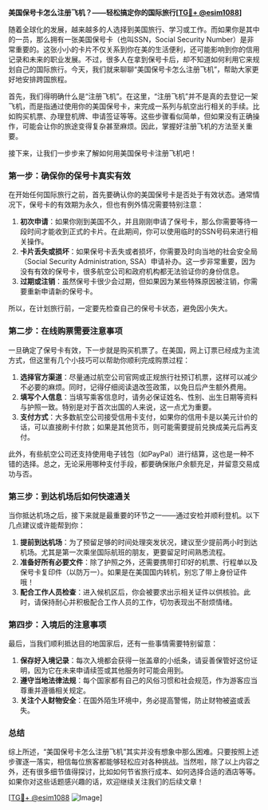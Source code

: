 **美国保号卡怎么注册飞机？——轻松搞定你的国际旅行[[TG💪+ @esim1088](https://t.me/s/esim1088)]**

随着全球化的发展，越来越多的人选择到美国旅行、学习或工作。而如果你是其中的一员，那么拥有一张美国保号卡（也叫SSN，Social Security Number）是非常重要的。这张小小的卡片不仅关系到你在美的生活便利，还可能影响到你的信用记录和未来的职业发展。不过，很多人在拿到保号卡后，却不知道如何利用它来规划自己的国际旅行。今天，我们就来聊聊“美国保号卡怎么注册飞机”，帮助大家更好地安排跨国旅程。

首先，我们得明确什么是“注册飞机”。在这里，“注册飞机”并不是真的去登记一架飞机，而是指通过使用你的美国保号卡，来完成一系列与航空出行相关的手续。比如购买机票、办理登机牌、申请签证等等。这些步骤看似简单，但如果没有正确操作，可能会让你的旅途变得复杂甚至麻烦。因此，掌握好注册飞机的方法至关重要。

接下来，让我们一步步来了解如何用美国保号卡注册飞机吧！

### **第一步：确保你的保号卡真实有效**
在开始任何国际旅行之前，首先要确认你的美国保号卡是否处于有效状态。通常情况下，保号卡的有效期为永久，但也有例外情况需要特别注意：

1. **初次申请**：如果你刚到美国不久，并且刚刚申请了保号卡，那么你需要等待一段时间才能收到正式的卡片。在此期间，你可以使用临时的SSN号码来进行相关操作。
2. **卡片丢失或损坏**：如果保号卡丢失或者损坏，你需要及时向当地的社会安全局（Social Security Administration, SSA）申请补办。这一步非常重要，因为没有有效的保号卡，很多航空公司和政府机构都无法验证你的身份信息。
3. **过期或注销**：虽然保号卡很少会过期，但如果因为某些特殊原因被注销，你需要重新申请新的保号卡。

所以，在计划旅行前，一定要先检查自己的保号卡状态，避免因小失大。

### **第二步：在线购票需要注意事项**
一旦确定了保号卡有效，下一步就是购买机票了。在美国，网上订票已经成为主流方式，但这里有几个小技巧可以帮助你顺利完成购票过程：

1. **选择官方渠道**：尽量通过航空公司官网或正规旅行社预订机票，这样可以减少不必要的麻烦。同时，记得仔细阅读退改签政策，以免日后产生额外费用。
2. **填写个人信息**：当填写乘客信息时，请务必保证姓名、性别、出生日期等资料与护照一致。特别是对于首次出国的人来说，这一点尤为重要。
3. **支付方式**：大多数航空公司接受信用卡支付，如果你的信用卡是以美元计价的话，可以直接刷卡付款；如果是其他货币，则可能需要提前兑换成美元后再支付。

此外，有些航空公司还支持使用电子钱包（如PayPal）进行结算，这也是一种不错的选择。总之，无论采用哪种支付手段，都要确保账户余额充足，并留意交易成功与否。

### **第三步：到达机场后如何快速通关**
当你抵达机场之后，接下来就是最重要的环节之一——通过安检并顺利登机。以下几点建议或许能帮到你：

1. **提前到达机场**：为了预留足够的时间处理突发状况，建议至少提前两小时到达机场。尤其是第一次乘坐国际航班的朋友，更要留足时间熟悉流程。
2. **准备好所有必要文件**：除了护照之外，还需要携带打印好的机票、行程单以及保号卡复印件（以防万一）。如果是在美国国内转机，别忘了带上身份证件哦！
3. **配合工作人员检查**：进入候机区后，你会被要求出示相关证件以供核验。此时，请保持耐心并积极配合工作人员的工作，切勿表现出不耐烦情绪。

### **第四步：入境后的注意事项**
最后，当我们顺利抵达目的地国家后，还有一些事情需要特别留意：

1. **保存好入境记录**：每次入境都会获得一张盖章的小纸条，请妥善保管好这份证明，因为它在未来申请续签或其他服务时可能会用到。
2. **遵守当地法律法规**：每个国家都有自己的风俗习惯和社会规范，作为游客应当尊重并遵循相关规定。
3. **关注个人财物安全**：在国外陌生环境中，务必提高警惕，防止财物被盗或丢失。

### **总结**
综上所述，“美国保号卡怎么注册飞机”其实并没有想象中那么困难。只要按照上述步骤逐一落实，相信每位旅客都能够轻松应对各种挑战。当然啦，除了以上内容之外，还有很多细节值得探讨，比如如何节省旅行成本、如何选择合适的酒店等等。如果你对这些话题感兴趣的话，欢迎继续关注我们的后续文章！

[[TG💪+ @esim1088](https://t.me/s/esim1088) ![Image](https://i.postimg.cc/4NQfJmqS/Snipaste-2025-05-13-00-14-12.png)]